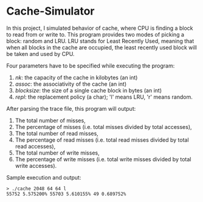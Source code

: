 # Cache-Simulator

In this project, I simulated behavior of cache, where CPU is finding a block to read from or write to. This program provides two modes of picking a block: random and LRU. LRU stands for Least Recently Used, meaning that when all blocks in the cache are occupied, the least recently used block will be taken and used by CPU.  

Four parameters have to be specified while executing the program:
1. _nk_: the capacity of the cache in kilobytes (an int)
2. _assoc_: the associativity of the cache (an int)
3. _blocksize_: the size of a single cache block in bytes (an int)
4. _repl_: the replacement policy (a char); 'l' means LRU, 'r' means random.

After parsing the trace file, this program will output:
1. The total number of misses,
2. The percentage of misses (i.e. total misses divided by total accesses),
3. The total number of read misses,
4. The percentage of read misses (i.e. total read misses divided by total read accesses),
5. The total number of write misses,
6. The percentage of write misses (i.e. total write misses divided by total write accesses).

Sample execution and output:
```
> ./cache 2048 64 64 l
55752 5.575200% 55703 5.610155% 49 0.689752%
```
